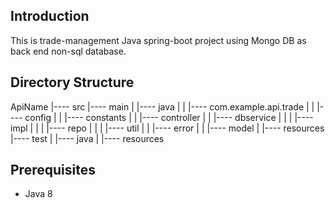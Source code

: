 ## Introduction

This is trade-management Java spring-boot project using Mongo DB as back end non-sql database.

## Directory Structure

ApiName
    |---- src
          |---- main
          |        |---- java
          |        |        |---- com.example.api.trade
          |        |                  |---- config
          |        |                  |---- constants
          |        |                  |---- controller
          |        |                  |---- dbservice
          |        |                  |        |---- impl
          |        |                  |        |---- repo
          |        |                  |        |---- util
          |        |                  |---- error
          |        |                  |---- model
          |        |---- resources
          |---- test
          |        |---- java
          |        |---- resources

## Prerequisites 
* Java 8
